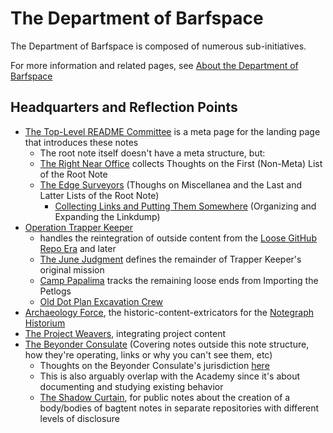 # The Department of Barfspace

The Department of Barfspace is composed of numerous sub-initiatives.

For more information and related pages, see [About the Department of Barfspace](eb1e81f8-5939-4f85-9930-418044018a75.md)

## Headquarters and Reflection Points

- [The Top-Level README Committee](ae942f2a-7e6b-4ab7-8ca5-ec82599be2cc.md) is a meta page for the landing page that introduces these notes
  - The root note itself doesn't have a meta structure, but:
  - [The Right Near Office](ddde8098-c504-4113-a1e2-6540aeb16eb1.md) collects Thoughts on the First (Non-Meta) List of the Root Note
  - [The Edge Surveyors](6b924e2e-1db1-48f6-9e45-f9c69591dde0.md) (Thoughs on Miscellanea and the Last and Latter Lists of the Root Note)
    - [Collecting Links and Putting Them Somewhere](6bc7437f-c734-496e-93f7-e8fdb37893f2.md) (Organizing and Expanding the Linkdump)
- [Operation Trapper Keeper](1da0f61f-c2bb-4b9d-99da-e3f07e18556a.md)
  - handles the reintegration of outside content from the [Loose GitHub Repo Era](9e243c1d-4c37-4b69-9da5-e6e949f962fd.md) and later
  - [The June Judgment](b7b835c5-d843-4888-ae53-bd8aef36d5cd.md) defines the remainder of Trapper Keeper's original mission
  - [Camp Papalima](4f705b65-cc3c-4f66-a256-ae5e5777d276.md) tracks the remaining loose ends from Importing the Petlogs
  - [Old Dot Plan Excavation Crew](aa9294c4-dabd-4638-a2db-5bbeb6236f8e.md)
- [Archaeology Force](eaaac719-db0f-4eeb-8d5d-bc1bcac57c82.md), the historic-content-extricators for the [Notegraph Historium](c4ab1f6b-cac2-4025-ae27-3b82f0a9d4c6.md)
- [The Project Weavers](4599fe5b-5080-4a57-8123-55a9a0b7e2f0.md), integrating project content
- [The Beyonder Consulate](e1c5817b-ece2-47c1-a2bc-2fe6f082abc7.md) (Covering notes outside this note structure, how they're operating, links or why you can't see them, etc)
  - Thoughts on the Beyonder Consulate's jurisdiction [here](3c95ca30-d205-4f07-9c61-0087569bb13f.md)
  - This is also arguably overlap with the Academy since it's about documenting and studying existing behavior
  - [The Shadow Curtain](e50eb50f-cc83-43b5-888a-d2ae77daf8a5.md), for public notes about the creation of a body/bodies of bagtent notes in separate repositories with different levels of disclosure
